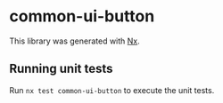 # common-ui-button

This library was generated with [Nx](https://nx.dev).

## Running unit tests

Run `nx test common-ui-button` to execute the unit tests.
